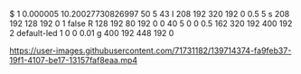 $ 1 0.000005 10.20027730826997 50 5 43
I 208 192 320 192 0 0.5 5
s 208 192 128 192 0 1 false
R 128 192 80 192 0 0 40 5 0 0 0.5
162 320 192 400 192 2 default-led 1 0 0 0.01
g 400 192 448 192 0






https://user-images.githubusercontent.com/71731182/139714374-fa9feb37-19f1-4107-be17-13157faf8eaa.mp4

